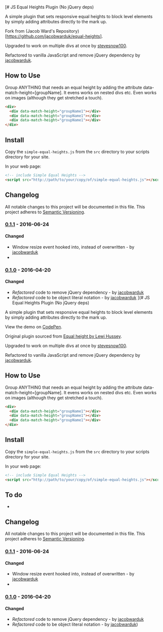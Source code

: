 [# JS Equal Heights Plugin (No jQuery deps)

A simple plugin that sets responsive equal heights to block level elements by simply adding attributes directly to the mark up.

Fork from (Jacob Ward's Repository)[https://github.com/jacobwarduk/equal-heights].

Upgraded to work on multiple divs at once by [stevesnow100](https://github.com/stevesnow100).

Refactored to vanilla JavaScript and remove jQuery dependency by [jacobwarduk](https://github.com/jacobwarduk).

## How to Use

Group ANYTHING that needs an equal height by adding the attribute data-match-height=[groupName].
It evens works on nested divs etc. Even works on images (although they get stretched a touch).

```html
<div>
  <div data-match-height="groupName1"></div>
  <div data-match-height="groupName1"></div>
  <div data-match-height="groupName1"></div>
</div>
```

## Install

Copy the `simple-equal-heights.js` from the `src` directory to your scripts directory for your site.

In your web page:

```html
<!-- include Simple Equal Heights -->
<script src="http://path/to/your/copy/of/simple-equal-heights.js"></script>
```

## Changelog

All notable changes to this project will be documented in this file.
This project adheres to [Semantic Versioning](http://semver.org).

### [0.1.1]() - 2016-06-24

#### Changed

- Window resize event hooked into, instead of overwritten - by [jacobwarduk](https://github.com/jacobwarduk)
-

### [0.1.0]() - 2016-04-20

#### Changed

- _Refactored_ code to remove jQuery dependency - by [jacobwarduk](https://github.com/jacobwarduk)
- _Refactored_ code to be object literal notation - by [jacobwarduk](https://github.com/jacobwarduk)
  ](# JS Equal Heights Plugin (No jQuery deps)

A simple plugin that sets responsive equal heights to block level elements by simply adding attributes directly to the mark up.

View the demo on [CodePen](http://codepen.io/jacobwarduk/pen/pbEZav).

Original plugin sourced from [Equal height by Lewi Hussey](http://codepen.io/Lewitje/pen/YybQEP).

Upgraded to work on multiple divs at once by [stevesnow100](https://github.com/stevesnow100).

Refactored to vanilla JavaScript and remove jQuery dependency by [jacobwarduk](https://github.com/jacobwarduk).

## How to Use

Group ANYTHING that needs an equal height by adding the attribute data-match-height=[groupName].
It evens works on nested divs etc. Even works on images (although they get stretched a touch).

```html
<div>
  <div data-match-height="groupName1"></div>
  <div data-match-height="groupName1"></div>
  <div data-match-height="groupName1"></div>
</div>
```

## Install

Copy the `simple-equal-heights.js` from the `src` directory to your scripts directory for your site.

In your web page:

```html
<!-- include Simple Equal Heights -->
<script src="http://path/to/your/copy/of/simple-equal-heights.js"></script>
```

## To do

-

## Changelog

All notable changes to this project will be documented in this file.
This project adheres to [Semantic Versioning](http://semver.org).

### [0.1.1]() - 2016-06-24

#### Changed

- Window resize event hooked into, instead of overwritten - by [jacobwarduk](https://github.com/jacobwarduk)
-

### [0.1.0]() - 2016-04-20

#### Changed

- _Refactored_ code to remove jQuery dependency - by [jacobwarduk](https://github.com/jacobwarduk)
- _Refactored_ code to be object literal notation - by [jacobwarduk](https://github.com/jacobwarduk))
